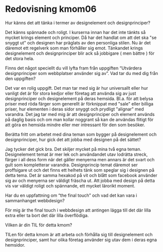 ---
---
Redovisning kmom06
=========================


<p>Hur känns det att tänka i termer av designelement och designprinciper?</p>

<p>Det känns spännade och roligt. I kurserna innan har det inte tänkts så mycket krings element och principer. Då har det handlat om att det ska "se snyggt ut" och designen har präglats av den personliga stilen. Nu är det däremot ett regelverk som man förhåller sig emot. Tänkandet krings designelement och designprinciper blir ack så jobbigare ( men bättre ) för det stora hela.</p>

<p>Finns det något speciellt du vill lyfta fram från uppgiften “Utvärdera designprinciper som webbplatser använder sig av”. Vad tar du med dig från den uppgiften?</p>

<p>Det var en rolig uppgift. Det man tar med sig är hur universallt eller hur vanligt det är för stora kedjor eller företag att använda sig av just designprinciper och designelement på deras hemsida. Bl.a. för att belysa priser med röda färger som generellt är förknippat med "sale" eller billiga priser, hur elementen i deras sidor snyggt och prydligt "alignar" med varandra. Det jag tar med mig är att designprinciper och element används på daglig basis och om man kollar noggrant så kan de användas flitigt för att göra en hemsida mindre eller mer intressant för den som besöker.</p>

<p>Berätta fritt om arbetet med dina teman som bygger på designelement och designprinciper, hur gick det att jobba med designen på det sättet? </p>

<p>Jag tycker det gick bra. Det skiljer mycket på mina två egna teman. Designelement temat är mer lek och användandet utav lodrätta streck, färger i all dess form när det gäller menyerna men annars är det svart och gult som kompletterar varandra. Designprincip temat däremot ser proffsigare ut och det finns ett helhets tänk som speglar sig i designen på detta tema. Det är samma hexakod på vit och blått som facebook använder sig av och menyerna ser väldigt fräscha ut. Att jobba med design på detta vis var väldigt roligt och spännande, ett mycket lärorikt moment.</p>

<p>Har du en uppfattning om “the final touch” och vad det kan vara i sammanhanget webbdesign?</p>

<p>För mig är the final touch i webbdesign att antingen lägga till det där lilla extra eller ta bort det där lilla överflödiga.</p>

<p>Vilken är din TIL för detta kmom?</p>

<p>TILen för detta kmom är att arbeta och förhålla sig till designelement och designprinciper, samt hur olika företag använder sig utav dem i deras egna hemsidor.</p>
